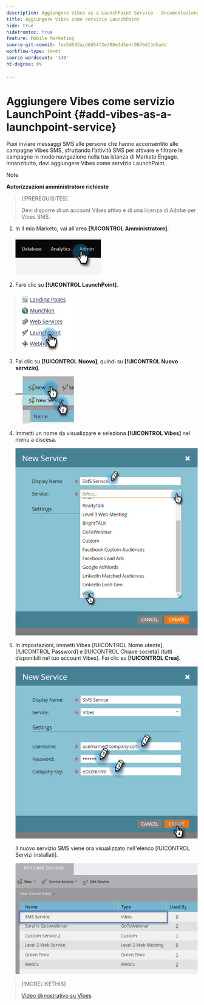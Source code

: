 ```yaml
---
description: Aggiungere Vibes as a LaunchPoint Service - Documentazione di Marketo - Documentazione del prodotto
title: Aggiungere Vibes come servizio LaunchPoint
hide: true
hidefromtoc: true
feature: Mobile Marketing
source-git-commit: fee2d692acd8d54f2e308e2d5edc9876d13d5a4d
workflow-type: tm+mt
source-wordcount: '140'
ht-degree: 0%

---
```


# Aggiungere Vibes come servizio LaunchPoint {#add-vibes-as-a-launchpoint-service}

Puoi inviare messaggi SMS alle persone che hanno acconsentito alle campagne Vibes SMS, sfruttando l’attività SMS per attivare e filtrare le campagne in modo navigazione nella tua istanza di Marketo Engage. Innanzitutto, devi aggiungere Vibes come servizio LaunchPoint.

>[!NOTE]
>
>**Autorizzazioni amministratore richieste**

>[!PREREQUISITES]
>
>Devi disporre di un account Vibes attivo e di una licenza di Adobe per Vibes SMS.

1. In Il mio Marketo, vai all&#39;area **[!UICONTROL Amministratore]**.

   ![](assets/add-vibes-as-a-launchpoint-service-1.png)

1. Fare clic su **[!UICONTROL LaunchPoint]**.

   ![](assets/add-vibes-as-a-launchpoint-service-2.png)

1. Fai clic su **[!UICONTROL Nuovo]**, quindi su **[!UICONTROL Nuovo servizio]**.

   ![](assets/add-vibes-as-a-launchpoint-service-3.png)

1. Immetti un nome da visualizzare e seleziona **[!UICONTROL Vibes]** nel menu a discesa.

   ![](assets/add-vibes-as-a-launchpoint-service-4.png)

1. In Impostazioni, immetti Vibes [!UICONTROL Nome utente], [!UICONTROL Password] e [!UICONTROL Chiave società] (tutti disponibili nel tuo account Vibes). Fai clic su **[!UICONTROL Crea]**.

   ![](assets/add-vibes-as-a-launchpoint-service-5.png)

   Il nuovo servizio SMS viene ora visualizzato nell&#39;elenco [!UICONTROL Servizi installati].

   ![](assets/add-vibes-as-a-launchpoint-service-6.png)

>[!MORELIKETHIS]
>
>[Video dimostrativo su Vibes](https://vimeo.com/215233767/1ed136adbc)
